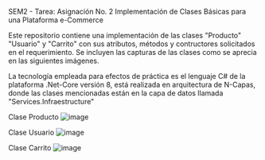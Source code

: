 SEM2 - Tarea: Asignación No. 2 Implementación de Clases Básicas para una Plataforma e-Commerce

Este repositorio contiene una implementación de las clases "Producto" "Usuario" y "Carrito" con sus atributos, métodos y contructores solicitados en el requerimiento. Se incluyen las capturas de las clases como se aprecia en las siguientes imágenes.

La tecnología empleada para efectos de práctica es el lenguaje C# de la plataforma .Net-Core versión 8, está realizada en arquitectura de N-Capas, donde las clases mencionadas están en la capa de datos llamada "Services.Infraestructure"

Clase Producto
![image](https://github.com/user-attachments/assets/eaffe95f-7484-4392-a781-afbe29022681)

Clase Usuario
![image](https://github.com/user-attachments/assets/becd3b94-884c-4e22-ad57-fc74b9f51d98)

Clase Carrito
![image](https://github.com/user-attachments/assets/80330eb5-d2f3-400e-8442-ee693ee4ab4f)



